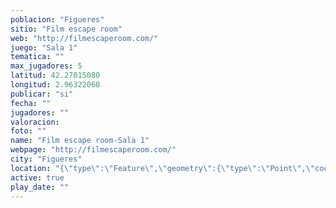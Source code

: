 ```yaml
---
poblacion: "Figueres"
sitio: "Film escape room"
web: "http://filmescaperoom.com/"
juego: "Sala 1"
tematica: ""
max_jugadores: 5
latitud: 42.27015080
longitud: 2.96322060
publicar: "si"
fecha: ""
jugadores: ""
valoracion: 
foto: ""
name: "Film escape room-Sala 1"
webpage: "http://filmescaperoom.com/"
city: "Figueres"
location: "{\"type\":\"Feature\",\"geometry\":{\"type\":\"Point\",\"coordinates\":[\"42,27015080\",\"2,96322060\"]}}"
active: true
play_date: ""
---
```

